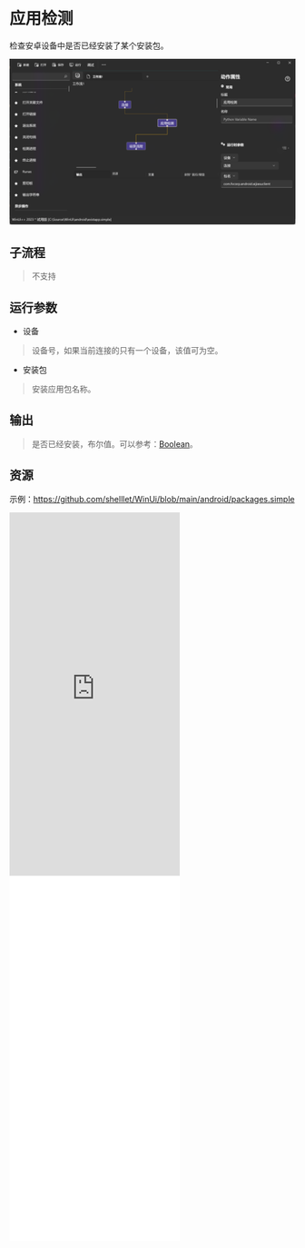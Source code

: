 # 应用检测 
检查安卓设备中是否已经安装了某个安装包。

![AdbIsInstalled](./images/21.png ':size=90%')


## 子流程
> 不支持


## 运行参数

* 设备
> 设备号，如果当前连接的只有一个设备，该值可为空。

* 安装包
> 安装应用包名称。


## 输出

> 是否已经安装，布尔值。可以参考：[Boolean](./types/Boolean.md)。
    

## 资源

示例：https://github.com/shelllet/WinUi/blob/main/android/packages.simple


<iframe type="text/html" height="640px" src="https://www.youtube.com/embed/pDVfWBACP_M" frameborder="0"></iframe>

<iframe src="//player.bilibili.com/player.html?bvid=BV1ypvwebEkQ&page=1&autoplay=0" height='640px' scrolling="no" frameborder="no" framespacing="0" allowfullscreen="true"></iframe>
